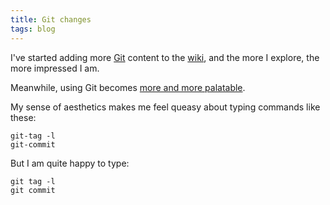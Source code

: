 ```yaml
---
title: Git changes
tags: blog
---
```


I've started adding more [Git](http://www.wincent.com/knowledge-base/Git) content to the [wiki](http://www.wincent.com/knowledge-base/wiki), and the more I explore, the more impressed I am.

Meanwhile, using Git becomes [more and more palatable](http://repo.or.cz/w/git.git?a=commit;h=36e5e70e0f40cf7ca4351b8159d68f8560a2805f).

My sense of aesthetics makes me feel queasy about typing commands like these:

    git-tag -l
    git-commit

But I am quite happy to type:

    git tag -l
    git commit
